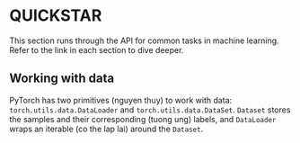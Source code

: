 # QUICKSTAR
This section runs through the API for common tasks in machine learning. Refer to the link in each section to dive deeper.
## Working with data
PyTorch has two primitives (nguyen thuy) to work with data: `torch.utils.data.DataLoader` and `torch.utils.data.DataSet`. `Dataset` stores the samples
and their corresponding (tuong ung) labels, and `DataLoader` wraps an iterable (co the lap lai) around the `Dataset`.

